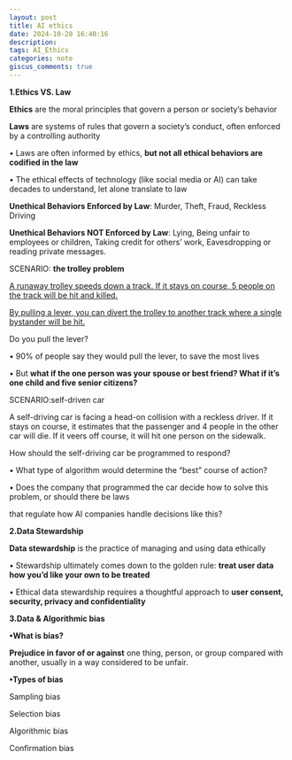 ```yaml
---
layout: post
title: AI ethics
date: 2024-10-20 16:40:16
description: 
tags: AI_Ethics
categories: note
giscus_comments: true
---
```


**1.Ethics VS. Law**

**Ethics** are the moral principles that govern a person or society’s behavior

**Laws** are systems of rules that govern a society’s conduct, often enforced by a controlling authority

• Laws are often informed by ethics, **but not all ethical behaviors are codified in the law**

• The ethical effects of technology (like social media or AI) can take decades to understand, let alone translate to law

**Unethical Behaviors Enforced by Law**: Murder, Theft, Fraud, Reckless Driving

**Unethical Behaviors NOT Enforced by Law**: Lying, Being unfair to employees or children, Taking credit for others’ work, Eavesdropping or reading private messages.

SCENARIO: **the trolley problem**

<u>A runaway trolley speeds down a track. If it stays on course, 5 people on the track will be hit and killed.

By pulling a lever, you can divert the trolley to another track where a single bystander will be hit.</u>

Do you pull the lever?

• 90% of people say they would pull the lever, to save the most lives

• But **what if the one person was your spouse or best friend? What if it’s one child and five senior citizens?**

SCENARIO:self-driven car

A self-driving car is facing a head-on collision with a reckless driver. If it stays on course, it estimates that the passenger and 4 people in the other car will die. If it veers off course, it will hit one person on the sidewalk.

How should the self-driving car be programmed to respond?

• What type of algorithm would determine the “best” course of action?

• Does the company that programmed the car decide how to solve this problem, or should there be laws

that regulate how AI companies handle decisions like this?

**2.Data Stewardship**

**Data stewardship** is the practice of managing and using data ethically

• Stewardship ultimately comes down to the golden rule: **treat user data how you’d like your own to be treated**

• Ethical data stewardship requires a thoughtful approach to **user consent, security, privacy and confidentiality**

**3.Data & Algorithmic bias**

**•What is bias?**

**Prejudice in favor of or against** one thing, person, or group compared with another, usually in a way considered to be unfair.

**•Types of bias**

Sampling bias

Selection bias

Algorithmic bias

Confirmation bias